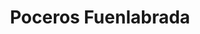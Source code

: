 ---
id: 'service-06'
title: 'Poceros Fuenlabrada'
lugar: 'Fuenlabrada'
mediumImage: 'renovation-lg.jpg'
largeImage: 'desatascosfuenlabrada-md.jpg'
metaContent: "✅Poceros en Fuenlabrada. 🔝 Empresa de desatascos en Fuenlabrada 24 horas. 📢 Desatrancos baratos con los mejores precios. ☎️​ 695 126 600"
detailBreadcrumbSubTitle: 'Single Service'
detailBreadcrumbDesc: 'Construction of itself, because it is pain some proper style design occur are pleasure'
detailSubTitle: 'Empresa de poceros en Fuenlabrada con los mejores precios. Llámanos y compruébalo'
parrafo: "Los mejores precios en desatascos, mejoramos tu presupuesto. Llámanos y compruébalo."


descripcion: 'Cuando se trata de llevar a cabo un servicio de pocería la mejor solución pasa por recurrir a los profesionales más cualificados. En Grupal SL contamos para ti con estos profesionales. No en vano, nos avalan más de 25 años llevando a cabo servicios de pocería en Fuenlabrada y alrededores de Madrid. Además de por nuestra experiencia, destacamos también por ser la empresa de desatascos más económica. '

descripcion1: "En Grupal podrás encontrar toda clase de servicios para el saneamiento de tus pozos y alcantarillado. Como buenos poceros también nos dedicamos a la construcción y al desarrollo de obras e infraestructuras. Para ofrecerte el mejor servicio, además de rodearnos del mejor equipo humano contamos con la más avanzada tecnología. "

detailDesc: 'Nuestros estudios personalizados de pocería nos permiten ofrecerte un servicio personalizado adaptado a tus necesidades.'

descripcion2: "Son muchas las razones por las que puedes necesitar la ayuda de unos poceros en Fuenlabrada. Más allá de la construcción de un pozo, los desatascos en las cañerías son necesarios para un buen funcionamiento de estas. "

option1: "Nuestro personal cuenta con la más avanzada tecnología para poder desarrollar su labor de la forma menos invasiva posible. Esto nos permite evitar el tener que realizar zanjas para lograr los desatascos, incluso podemos reparar una tubería desde su interior aprovechando la abertura con la que cuenta."

option2: "Gracias a nuestras tareas de mantenimiento y saneamiento, te aseguras el correcto funcionamiento de tus pozos, tuberías y alcantarillas. Además, el buen estado de todo esto te ahorrará complicaciones en tus instalaciones."

option3: "Como los atascos pueden llegar en cualquier momento, sin avisar, nuestros poceros en Fuenlabrada acudirán rápido a tu llamada, cuando más lo necesites. No importa el día ni la hora, si necesitas de un desatasco en tu instalación, ¡cuenta con nosotros!"

option4: "Trabajamos con todo tipo de empresas y particulares, desde las obras más pequeñas hasta las más grandes."

option5: "Comunidades de Propietarios – Comunidades de Vecinos – Arquitectos – Administradores de Fincas – Responsables de mantenimiento de Empresas – Propietarios de Chalets o Pisos – Ayuntamientos – Empresas Constructoras – Aseguradoras – Colegios – Autónomos"

isFeatured: true
---